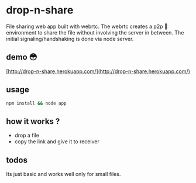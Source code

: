 # drop-n-share

File sharing web app built with webrtc. The webrtc creates a p2p :couple: environment to share the file without involving the server in between. The initial signaling/handshaking is done via node server.

## demo :flushed:

[http://drop-n-share.herokuapp.com/](http://drop-n-share.herokuapp.com/)


## usage 
```bash
npm install && node app
```

## how it works ?
- drop a file
- copy the link and give it to receiver

## todos

Its just basic and works well only for small files.
